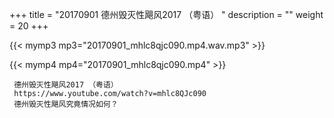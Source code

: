 +++
title = "20170901  德州毁灭性飓风2017 （粤语） "
description = ""
weight = 20
+++

{{< mymp3 mp3="20170901_mhlc8qjc090.mp4.wav.mp3" >}}

{{< mymp4 mp4="20170901_mhlc8qjc090.mp4" >}}

     德州毁灭性飓风2017 （粤语） 
     https://www.youtube.com/watch?v=mhlc8QJc090 
     德州毁灭性飓风究竟情况如何？ 
